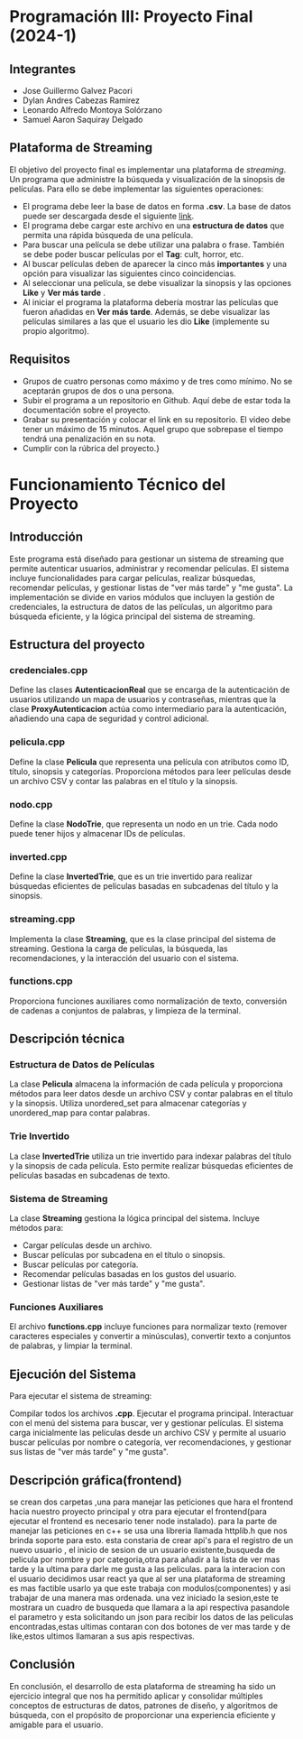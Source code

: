 # Programación III: Proyecto Final (2024-1)

## Integrantes
* Jose Guillermo Galvez Pacori
* Dylan Andres Cabezas Ramirez
* Leonardo Alfredo Montoya Solórzano
* Samuel Aaron Saquiray Delgado

## Plataforma de Streaming
El objetivo del proyecto final es implementar una plataforma de *streaming*. Un programa que administre la búsqueda y visualización de la sinopsis de películas. Para ello se debe implementar las siguientes operaciones:

* El programa debe leer la base de datos en forma **.csv**. La base de datos puede ser descargada desde el siguiente [link](https://drive.google.com/file/d/1iusSIbmXJW_OUBm6X7Ik593rgCGPCPza/view?usp=sharing).
* El programa debe cargar este archivo en una **estructura de datos** que permita una rápida búsqueda de una película.
* Para buscar una película se debe utilizar una palabra o frase. También se debe poder buscar películas por el **Tag**: cult, horror, etc.
* Al buscar películas deben de aparecer la cinco más **importantes** y una opción para visualizar las siguientes cinco coincidencias.
* Al seleccionar una película, se debe visualizar la sinopsis y las opciones **Like** y **Ver más tarde** .
* Al iniciar el programa la plataforma debería mostrar las películas que fueron añadidas en **Ver más tarde**. Además, se debe visualizar las películas similares a las que el usuario les dio **Like** (implemente su propio algoritmo).

## Requisitos
* Grupos de cuatro personas como máximo y de tres como mínimo. No se aceptarán grupos de dos o una persona.
* Subir el programa a un repositorio en Github. Aquí debe de estar toda la documentación sobre el proyecto.
* Grabar su presentación y colocar el link en su repositorio. El video debe tener un máximo de 15 minutos. Aquel grupo que sobrepase el tiempo tendrá una penalización en su nota.
* Cumplir con la rúbrica del proyecto.}

# Funcionamiento Técnico del Proyecto

## Introducción
Este programa está diseñado para gestionar un sistema de streaming que permite autenticar usuarios, administrar y recomendar películas. El sistema incluye funcionalidades para cargar películas, realizar búsquedas, recomendar películas, y gestionar listas de "ver más tarde" y "me gusta". La implementación se divide en varios módulos que incluyen la gestión de credenciales, la estructura de datos de las películas, un algoritmo para búsqueda eficiente, y la lógica principal del sistema de streaming.

## Estructura del proyecto

### credenciales.cpp
Define las clases **AutenticacionReal** que se encarga de la autenticación de usuarios utilizando un mapa de usuarios y contraseñas, mientras que la clase **ProxyAutenticacion** actúa como intermediario para la autenticación, añadiendo una capa de seguridad y control adicional.

### pelicula.cpp
Define la clase **Pelicula** que representa una película con atributos como ID, título, sinopsis y categorías. Proporciona métodos para leer películas desde un archivo CSV y contar las palabras en el título y la sinopsis.

### nodo.cpp
Define la clase **NodoTrie**, que representa un nodo en un trie. Cada nodo puede tener hijos y almacenar IDs de películas.

### inverted.cpp
Define la clase **InvertedTrie**, que es un trie invertido para realizar búsquedas eficientes de películas basadas en subcadenas del título y la sinopsis.

### streaming.cpp
Implementa la clase **Streaming**, que es la clase principal del sistema de streaming. Gestiona la carga de películas, la búsqueda, las recomendaciones, y la interacción del usuario con el sistema.

### functions.cpp
Proporciona funciones auxiliares como normalización de texto, conversión de cadenas a conjuntos de palabras, y limpieza de la terminal.

## Descripción técnica

### Estructura de Datos de Películas
La clase **Pelicula** almacena la información de cada película y proporciona métodos para leer datos desde un archivo CSV y contar palabras en el título y la sinopsis. Utiliza unordered_set para almacenar categorías y unordered_map para contar palabras.

### Trie Invertido
La clase **InvertedTrie** utiliza un trie invertido para indexar palabras del título y la sinopsis de cada película. Esto permite realizar búsquedas eficientes de películas basadas en subcadenas de texto.

### Sistema de Streaming
La clase **Streaming** gestiona la lógica principal del sistema. Incluye métodos para:
* Cargar películas desde un archivo.
* Buscar películas por subcadena en el título o sinopsis.
* Buscar películas por categoría.
* Recomendar películas basadas en los gustos del usuario.
* Gestionar listas de "ver más tarde" y "me gusta".

### Funciones Auxiliares
El archivo **functions.cpp** incluye funciones para normalizar texto (remover caracteres especiales y convertir a minúsculas), convertir texto a conjuntos de palabras, y limpiar la terminal.

## Ejecución del Sistema
Para ejecutar el sistema de streaming:

Compilar todos los archivos **.cpp**.
Ejecutar el programa principal.
Interactuar con el menú del sistema para buscar, ver y gestionar películas.
El sistema carga inicialmente las películas desde un archivo CSV y permite al usuario buscar películas por nombre o categoría, ver recomendaciones, y gestionar sus listas de "ver más tarde" y "me gusta".

## Descripción gráfica(frontend)
se crean dos carpetas ,una para manejar las peticiones que hara el frontend hacia nuestro proyecto principal y otra para ejecutar el frontend(para ejecutar el frontend es necesario tener node instalado).
para la parte de manejar las peticiones en c++ se usa una libreria llamada httplib.h que nos brinda soporte para esto.
esta constaria de crear api's para el registro de un nuevo usuario , el inicio de sesion de un usuario existente,busqueda de pelicula por nombre y por categoria,otra para añadir a la lista de ver mas tarde y la ultima para darle me gusta a las peliculas.
para la interacion con el usuario decidimos usar react ya que al ser una plataforma de streaming es mas factible usarlo ya que este trabaja con modulos(componentes) y asi trabajar de una manera mas ordenada.
una vez iniciado la sesion,este te mostrara un cuadro de busqueda que llamara a la api respectiva pasandole el parametro y esta solicitando un json para recibir los datos de las peliculas encontradas,estas ultimas contaran con dos botones de ver mas tarde y de like,estos ultimos llamaran a sus apis respectivas.

## Conclusión
En conclusión, el desarrollo de esta plataforma de streaming ha sido un ejercicio integral que nos ha permitido aplicar y consolidar múltiples conceptos de estructuras de datos, patrones de diseño, y algoritmos de búsqueda, con el propósito de proporcionar una experiencia eficiente y amigable para el usuario.
